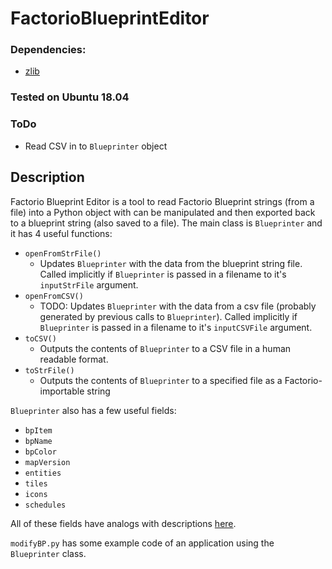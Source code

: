 # FactorioBlueprintEditor

### Dependencies:
- [zlib](https://www.zlib.net/ )

### Tested on Ubuntu 18.04

### ToDo
- Read CSV in to `Blueprinter` object

## Description
Factorio Blueprint Editor is a tool to read Factorio Blueprint strings (from a file) into a Python object with can be manipulated and then exported back to a blueprint string (also saved to a file).
The main class is `Blueprinter` and it has 4 useful functions:
- `openFromStrFile()`
  - Updates `Blueprinter` with the data from the blueprint string file. Called implicitly if `Blueprinter` is passed in a filename to it's `inputStrFile` argument.
- `openFromCSV()`
  - TODO: Updates `Blueprinter` with the data from a csv file (probably generated by previous calls to `Blueprinter`). Called implicitly if `Blueprinter` is passed in a filename to it's `inputCSVFile` argument.
- `toCSV()`
  - Outputs the contents of `Blueprinter` to a CSV file in a human readable format.
- `toStrFile()`
  - Outputs the contents of `Blueprinter` to a specified file as a Factorio-importable string

`Blueprinter` also has a few useful fields:
- `bpItem`
- `bpName`
- `bpColor`
- `mapVersion`
- `entities`
- `tiles`
- `icons`
- `schedules`

All of these fields have analogs with descriptions [here](https://wiki.factorio.com/Blueprint_string_format).

`modifyBP.py` has some example code of an application using the `Blueprinter` class.
